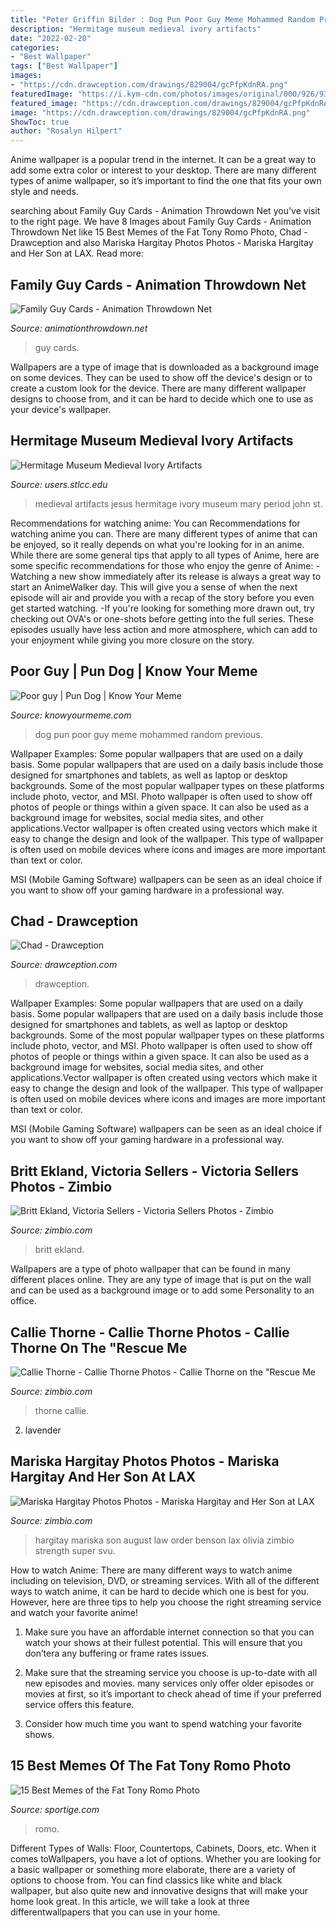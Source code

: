 ```yaml
---
title: "Peter Griffin Bilder : Dog Pun Poor Guy Meme Mohammed Random Previous"
description: "Hermitage museum medieval ivory artifacts"
date: "2022-02-20"
categories:
- "Best Wallpaper"
tags: ["Best Wallpaper"]
images:
- "https://cdn.drawception.com/drawings/829004/gcPfpKdnRA.png"
featuredImage: "https://i.kym-cdn.com/photos/images/original/000/926/937/29f.jpg"
featured_image: "https://cdn.drawception.com/drawings/829004/gcPfpKdnRA.png"
image: "https://cdn.drawception.com/drawings/829004/gcPfpKdnRA.png"
ShowToc: true
author: "Rosalyn Hilpert"
---
```



Anime wallpaper is a popular trend in the internet. It can be a great way to add some extra color or interest to your desktop. There are many different types of anime wallpaper, so it’s important to find the one that fits your own style and needs.

	

		
searching about Family Guy Cards - Animation Throwdown Net you've visit to the right page. We have 8 Images about Family Guy Cards - Animation Throwdown Net like 15 Best Memes of the Fat Tony Romo Photo, Chad - Drawception and also Mariska Hargitay Photos Photos - Mariska Hargitay and Her Son at LAX. Read more:
		
    
## Family Guy Cards - Animation Throwdown Net

<img loading=lazy src="https://animationthrowdown.net/wp-content/uploads/FG_CinderellaLois.png" onerror="this.onerror=null;this.src='https://tse3.mm.bing.net/th?id=OIP.yLf1PLZdCmCGquwlzYuTzQAAAA&amp;pid=15.1';" alt="Family Guy Cards - Animation Throwdown Net">

_Source: animationthrowdown.net_

>guy cards. 

	

Wallpapers are a type of image that is downloaded as a background image on some devices. They can be used to show off the device's design or to create a custom look for the device. There are many different wallpaper designs to choose from, and it can be hard to decide which one to use as your device's wallpaper.

    
## Hermitage Museum Medieval Ivory Artifacts

<img loading=lazy src="http://users.stlcc.edu/mfuller/russia2006/HermitageIvoryJesusMaryJohn19.jpg" onerror="this.onerror=null;this.src='https://tse1.mm.bing.net/th?id=OIP.JLIyEb0f8b30giDAA-BdlAHaE9&amp;pid=15.1';" alt="Hermitage Museum Medieval Ivory Artifacts">

_Source: users.stlcc.edu_

>medieval artifacts jesus hermitage ivory museum mary period john st. 

	

Recommendations for watching anime: You can
Recommendations for watching anime you can. There are many different types of anime that can be enjoyed, so it really depends on what you're looking for in an anime. While there are some general tips that apply to all types of Anime, here are some specific recommendations for those who enjoy the genre of Anime: 
-Watching a new show immediately after its release is always a great way to start an AnimeWalker day. This will give you a sense of when the next episode will air and provide you with a recap of the story before you even get started watching. 
-If you're looking for something more drawn out, try checking out OVA's or one-shots before getting into the full series. These episodes usually have less action and more atmosphere, which can add to your enjoyment while giving you more closure on the story.

    
## Poor Guy | Pun Dog | Know Your Meme

<img loading=lazy src="https://i.kym-cdn.com/photos/images/original/000/926/937/29f.jpg" onerror="this.onerror=null;this.src='https://tse3.mm.bing.net/th?id=OIP.nDCS9GtgSMWeVHIR3Yo1twAAAA&amp;pid=15.1';" alt="Poor guy | Pun Dog | Know Your Meme">

_Source: knowyourmeme.com_

>dog pun poor guy meme mohammed random previous. 

	

Wallpaper Examples: Some popular wallpapers that are used on a daily basis.
Some popular wallpapers that are used on a daily basis include those designed for smartphones and tablets, as well as laptop or desktop backgrounds. Some of the most popular wallpaper types on these platforms include photo, vector, and MSI. 
Photo wallpaper is often used to show off photos of people or things within a given space. It can also be used as a background image for websites, social media sites, and other applications.Vector wallpaper is often created using vectors which make it easy to change the design and look of the wallpaper. This type of wallpaper is often used on mobile devices where icons and images are more important than text or color. 

MSI (Mobile Gaming Software) wallpapers can be seen as an ideal choice if you want to show off your gaming hardware in a professional way.

    
## Chad - Drawception

<img loading=lazy src="https://cdn.drawception.com/drawings/829004/gcPfpKdnRA.png" onerror="this.onerror=null;this.src='https://tse4.mm.bing.net/th?id=OIP.8KMKffC8ImgayQRPWKjbvAHaGL&amp;pid=15.1';" alt="Chad - Drawception">

_Source: drawception.com_

>drawception. 

	

Wallpaper Examples: Some popular wallpapers that are used on a daily basis.
Some popular wallpapers that are used on a daily basis include those designed for smartphones and tablets, as well as laptop or desktop backgrounds. Some of the most popular wallpaper types on these platforms include photo, vector, and MSI. 
Photo wallpaper is often used to show off photos of people or things within a given space. It can also be used as a background image for websites, social media sites, and other applications.Vector wallpaper is often created using vectors which make it easy to change the design and look of the wallpaper. This type of wallpaper is often used on mobile devices where icons and images are more important than text or color. 

MSI (Mobile Gaming Software) wallpapers can be seen as an ideal choice if you want to show off your gaming hardware in a professional way.

    
## Britt Ekland, Victoria Sellers - Victoria Sellers Photos - Zimbio

<img loading=lazy src="https://www3.pictures.zimbio.com/bg/Austin+Powers+Premiere+dWbYyAAdeeXx.jpg" onerror="this.onerror=null;this.src='https://tse4.mm.bing.net/th?id=OIP.IuGMMw0jx562WlK5Bx1v3wHaNT&amp;pid=15.1';" alt="Britt Ekland, Victoria Sellers - Victoria Sellers Photos - Zimbio">

_Source: zimbio.com_

>britt ekland. 

	



Wallpapers are a type of photo wallpaper that can be found in many different places online. They are any type of image that is put on the wall and can be used as a background image or to add some Personality to an office.

    
## Callie Thorne - Callie Thorne Photos - Callie Thorne On The &quot;Rescue Me

<img loading=lazy src="https://www1.pictures.zimbio.com/bg/Callie+at+Rescue+Me+set+vjr3RXjjbrzx.jpg" onerror="this.onerror=null;this.src='https://tse3.mm.bing.net/th?id=OIP.v-LwG81wCqtzUkl7D8tMZAHaLG&amp;pid=15.1';" alt="Callie Thorne - Callie Thorne Photos - Callie Thorne on the &quot;Rescue Me">

_Source: zimbio.com_

>thorne callie. 

	

2. lavender 

    
## Mariska Hargitay Photos Photos - Mariska Hargitay And Her Son At LAX

<img loading=lazy src="http://www2.pictures.zimbio.com/bg/Mariska+s+sleepy+son+t9cw0UhZT9ix.jpg" onerror="this.onerror=null;this.src='https://tse2.mm.bing.net/th?id=OIP.TSx7mY3o9-wxTTLcSUkDQAHaLG&amp;pid=15.1';" alt="Mariska Hargitay Photos Photos - Mariska Hargitay and Her Son at LAX">

_Source: zimbio.com_

>hargitay mariska son august law order benson lax olivia zimbio strength super svu. 

	

How to watch Anime: There are many different ways to watch anime including on television, DVD, or streaming services.
With all of the different ways to watch anime, it can be hard to decide which one is best for you. However, here are three tips to help you choose the right streaming service and watch your favorite anime!
1. Make sure you have an affordable internet connection so that you can watch your shows at their fullest potential. This will ensure that you don’tera any buffering or frame rates issues.

2. Make sure that the streaming service you choose is up-to-date with all new episodes and movies. many services only offer older episodes or movies at first, so it’s important to check ahead of time if your preferred service offers this feature.

3. Consider how much time you want to spend watching your favorite shows.

    
## 15 Best Memes Of The Fat Tony Romo Photo

<img loading=lazy src="https://sportige.com/wp-content/uploads/2016/07/Peter-Griffin-Cowboys.jpg" onerror="this.onerror=null;this.src='https://tse2.mm.bing.net/th?id=OIP.lrt64loocstlR2iqGPXORQHaL-&amp;pid=15.1';" alt="15 Best Memes of the Fat Tony Romo Photo">

_Source: sportige.com_

>romo. 

	

Different Types of Walls: Floor, Countertops, Cabinets, Doors, etc.
When it comes toWallpapers, you have a lot of options. Whether you are looking for a basic wallpaper or something more elaborate, there are a variety of options to choose from. You can find classics like white and black wallpaper, but also quite new and innovative designs that will make your home look great. In this article, we will take a look at three differentwallpapers that you can use in your home.

